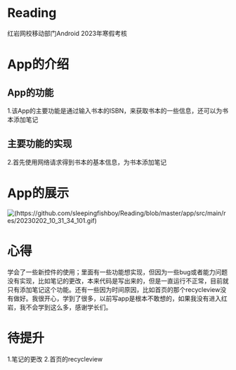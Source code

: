 # Reading
红岩网校移动部门Android 2023年寒假考核

# App的介绍

## App的功能

1.该App的主要功能是通过输入书本的ISBN，来获取书本的一些信息，还可以为书本添加笔记

## 主要功能的实现

2.首先使用网络请求得到书本的基本信息，为书本添加笔记

# App的展示

![(https://github.com/sleepingfishboy/Reading/blob/master/app/src/main/res/20230202_10_31_34_101.gif)](D:\QQ\MobileFile\20230202_10_31_34_101.gif)



# 心得

学会了一些新控件的使用；里面有一些功能想实现，但因为一些bug或者能力问题没有实现，比如笔记的更改，本来代码是写出来的，但是一直运行不正常，目前就只有添加笔记这个功能。还有一些因为时间原因，比如首页的那个recycleview没有做好。我很开心，学到了很多，以前写app是根本不敢想的，如果我没有进入红岩，我不会学到这么多，感谢学长们。

# 待提升

1.笔记的更改 2.首页的recycleview
